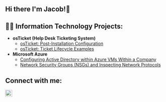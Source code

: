 ## Hi there  I'm Jacob!👋



<h2>👨‍💻 Information Technology Projects:</h2>

- <b>osTicket (Help Desk Ticketing System)</b>
  - [osTicket: Post-Installation Configuration](https://github.com/LepicRobot/post-install-config)
  - [osTicket: Ticket Lifecycle Examples](https://github.com/LepicRobot/ticket-lifecycle)
- <b>Microsoft Azure</b>
  - [Configuring Active Directory within Azure VMs Within a Company](https://github.com/LepicRobot/configure-ad)
  - [Network Security Groups (NSGs) and Inspecting Network Protocols](https://github.com/LepicRobot/azure-network-protocols)

<h2>Connect with me:</h2>


[<img align="left" alt="Josh | LinkedIn" width="22px" src="https://cdn.jsdelivr.net/npm/simple-icons@v3/icons/linkedin.svg" />][linkedin]


[linkedin]: https://linkedin.com/in/Josh
<!--
**LepicRobot/LepicRobot** is a ✨ _special_ ✨ repository because its `README.md` (this file) appears on your GitHub profile.

Here are some ideas to get you started:

- 🔭 I’m currently working on ...
- 🌱 I’m currently learning ...
- 👯 I’m looking to collaborate on ...
- 🤔 I’m looking for help with ...
- 💬 Ask me about ...
- 📫 How to reach me: ...
- 😄 Pronouns: ...
- ⚡ Fun fact: ...
-->
